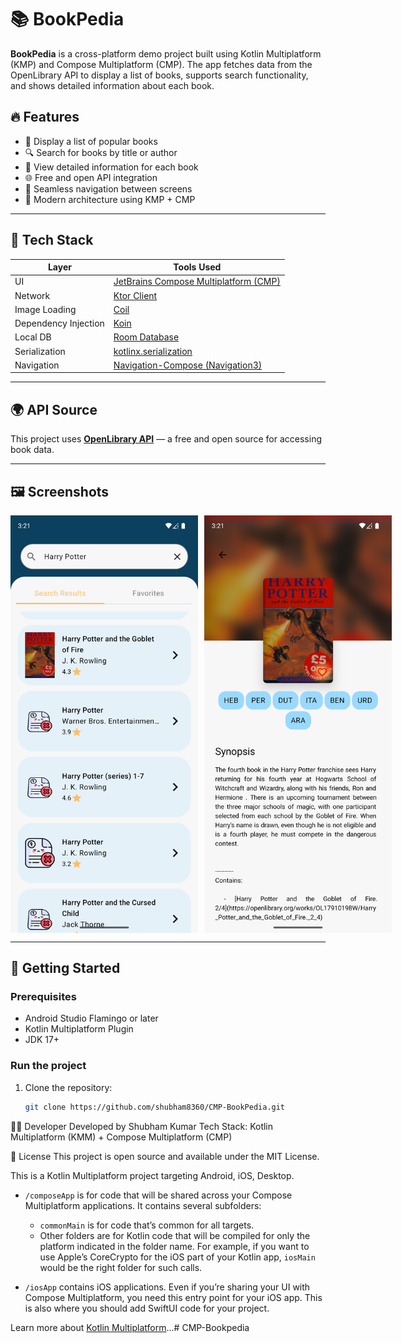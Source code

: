 # 📚 BookPedia

**BookPedia** is a cross-platform demo project built using Kotlin Multiplatform (KMP) and Compose
Multiplatform (CMP). The app fetches data from the OpenLibrary API to display a list of books,
supports search functionality, and shows detailed information about each book.

## 🔥 Features

- 📖 Display a list of popular books
- 🔍 Search for books by title or author
- 📄 View detailed information for each book
- 🌐 Free and open API integration
- 🧭 Seamless navigation between screens
- 🧪 Modern architecture using KMP + CMP

---

## 🧰 Tech Stack

| Layer                | Tools Used                                                                                   |
|----------------------|----------------------------------------------------------------------------------------------|
| UI                   | [JetBrains Compose Multiplatform (CMP)](https://github.com/JetBrains/compose-multiplatform)  |
| Network              | [Ktor Client](https://ktor.io/docs/http-client.html)                                         |
| Image Loading        | [Coil](https://coil-kt.github.io/coil/)                                                      |
| Dependency Injection | [Koin](https://insert-koin.io/)                                                              |
| Local DB             | [Room Database](https://developer.android.com/training/data-storage/room)                    |
| Serialization        | [kotlinx.serialization](https://github.com/Kotlin/kotlinx.serialization)                     |
| Navigation           | [Navigation-Compose (Navigation3)](https://developer.android.com/jetpack/compose/navigation) |

---

## 🌍 API Source

This project uses **[OpenLibrary API](https://openlibrary.org/)** — a free and open source for
accessing book data.

---

## 🖼️ Screenshots

<div style="display: flex; gap: 10px;">
 <img src="media/1.png" width="300" alt="Home Screen" />
<img src="media/2.png" width="300" alt="Detailed Screen" />
</div>


---

## 🚀 Getting Started

### Prerequisites

- Android Studio Flamingo or later
- Kotlin Multiplatform Plugin
- JDK 17+

### Run the project

1. Clone the repository:
   ```bash
   git clone https://github.com/shubham8360/CMP-BookPedia.git

👨‍💻 Developer
Developed by Shubham Kumar
Tech Stack: Kotlin Multiplatform (KMM) + Compose Multiplatform (CMP)

📄 License
This project is open source and available under the MIT License.

This is a Kotlin Multiplatform project targeting Android, iOS, Desktop.

* `/composeApp` is for code that will be shared across your Compose Multiplatform applications.
  It contains several subfolders:
    - `commonMain` is for code that’s common for all targets.
    - Other folders are for Kotlin code that will be compiled for only the platform indicated in the
      folder name.
      For example, if you want to use Apple’s CoreCrypto for the iOS part of your Kotlin app,
      `iosMain` would be the right folder for such calls.

* `/iosApp` contains iOS applications. Even if you’re sharing your UI with Compose Multiplatform,
  you need this entry point for your iOS app. This is also where you should add SwiftUI code for
  your project.

Learn more
about [Kotlin Multiplatform](https://www.jetbrains.com/help/kotlin-multiplatform-dev/get-started.html)…#
CMP-Bookpedia
